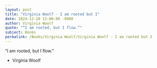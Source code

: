 ```yaml
---
layout: post
title: "Virginia Woolf - I am rooted but I"
date: 2024-12-28 12:00:00 -0000
author: Virginia Woolf
quote: "“I am rooted, but I flow.”"
subject: Books
permalink: /Books/Virginia Woolf/Virginia Woolf - I am rooted but I
---
```


“I am rooted, but I flow.”

- Virginia Woolf
